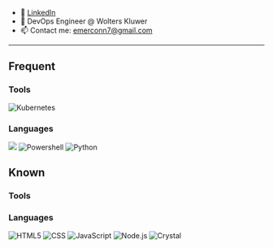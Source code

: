 - 👔 [LinkedIn](https://www.linkedin.com/in/emerconnelly/)
- 💼 DevOps Engineer @ Wolters Kluwer
- 📫 Contact me: emerconn7@gmail.com

---

## Frequent

### Tools

![Kubernetes](https://img.shields.io/badge/-Kubernetes-000000?style=flat&logo=Kubernetes&logoColor=293137)

### Languages

![](https://img.shields.io/badge/-Bash-000000?style=flat&logo=gnu-bash&logoColor=4EAA25)
![Powershell](https://img.shields.io/badge/-Powershell-000000?style=flat&logo=Powershell&logoColor=2671be)
![Python](https://img.shields.io/badge/-Python-000000?style=flat&logo=Python&logoColor=ffd43b)

## Known

### Tools

### Languages

![HTML5](https://img.shields.io/badge/-HTML5-000000?style=flat&logo=HTML5&logoColor=e34f26)
![CSS](https://img.shields.io/badge/-CSS3-000000?style=flat&logo=CSS3&logoColor=2965f1)
![JavaScript](https://img.shields.io/badge/-JavaScript-000000?style=flat&logo=javascript&logoColor=f7ff1e)
![Node.js](https://img.shields.io/badge/-Node.js-000000?style=flat&logo=node.js&logoColor=339933)
![Crystal](https://img.shields.io/badge/-Crystal-000000?style=flat&logo=crystal&logoColor=ffffff)
